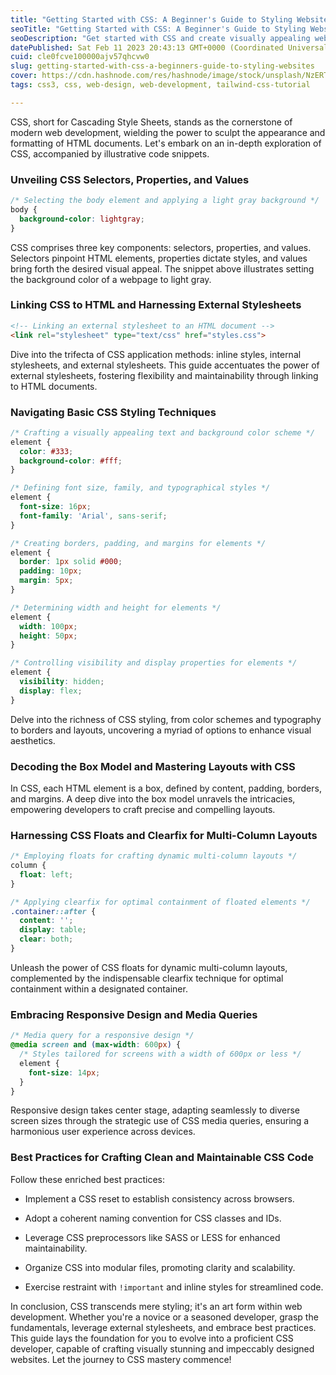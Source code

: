 ```yaml
---
title: "Getting Started with CSS: A Beginner's Guide to Styling Websites"
seoTitle: "Getting Started with CSS: A Beginner's Guide to Styling Websites"
seoDescription: "Get started with CSS and create visually appealing websites with ease. Our beginner's guide covers CSS selectors, properties, values, and more."
datePublished: Sat Feb 11 2023 20:43:13 GMT+0000 (Coordinated Universal Time)
cuid: cle0fcve100000ajv57qhcvw0
slug: getting-started-with-css-a-beginners-guide-to-styling-websites
cover: https://cdn.hashnode.com/res/hashnode/image/stock/unsplash/NzERTNpnaDw/upload/2fd14f952735fc4eea78cb7898d6e109.jpeg
tags: css3, css, web-design, web-development, tailwind-css-tutorial

---
```


CSS, short for Cascading Style Sheets, stands as the cornerstone of modern web development, wielding the power to sculpt the appearance and formatting of HTML documents. Let's embark on an in-depth exploration of CSS, accompanied by illustrative code snippets.

### Unveiling CSS Selectors, Properties, and Values

```css
/* Selecting the body element and applying a light gray background */
body {
  background-color: lightgray;
}
```

CSS comprises three key components: selectors, properties, and values. Selectors pinpoint HTML elements, properties dictate styles, and values bring forth the desired visual appeal. The snippet above illustrates setting the background color of a webpage to light gray.

### Linking CSS to HTML and Harnessing External Stylesheets

```html
<!-- Linking an external stylesheet to an HTML document -->
<link rel="stylesheet" type="text/css" href="styles.css">
```

Dive into the trifecta of CSS application methods: inline styles, internal stylesheets, and external stylesheets. This guide accentuates the power of external stylesheets, fostering flexibility and maintainability through linking to HTML documents.

### Navigating Basic CSS Styling Techniques

```css
/* Crafting a visually appealing text and background color scheme */
element {
  color: #333;
  background-color: #fff;
}

/* Defining font size, family, and typographical styles */
element {
  font-size: 16px;
  font-family: 'Arial', sans-serif;
}

/* Creating borders, padding, and margins for elements */
element {
  border: 1px solid #000;
  padding: 10px;
  margin: 5px;
}

/* Determining width and height for elements */
element {
  width: 100px;
  height: 50px;
}

/* Controlling visibility and display properties for elements */
element {
  visibility: hidden;
  display: flex;
}
```

Delve into the richness of CSS styling, from color schemes and typography to borders and layouts, uncovering a myriad of options to enhance visual aesthetics.

### Decoding the Box Model and Mastering Layouts with CSS

In CSS, each HTML element is a box, defined by content, padding, borders, and margins. A deep dive into the box model unravels the intricacies, empowering developers to craft precise and compelling layouts.

### Harnessing CSS Floats and Clearfix for Multi-Column Layouts

```css
/* Employing floats for crafting dynamic multi-column layouts */
column {
  float: left;
}

/* Applying clearfix for optimal containment of floated elements */
.container::after {
  content: '';
  display: table;
  clear: both;
}
```

Unleash the power of CSS floats for dynamic multi-column layouts, complemented by the indispensable clearfix technique for optimal containment within a designated container.

### Embracing Responsive Design and Media Queries

```css
/* Media query for a responsive design */
@media screen and (max-width: 600px) {
  /* Styles tailored for screens with a width of 600px or less */
  element {
    font-size: 14px;
  }
}
```

Responsive design takes center stage, adapting seamlessly to diverse screen sizes through the strategic use of CSS media queries, ensuring a harmonious user experience across devices.

### Best Practices for Crafting Clean and Maintainable CSS Code

Follow these enriched best practices:

* Implement a CSS reset to establish consistency across browsers.
    
* Adopt a coherent naming convention for CSS classes and IDs.
    
* Leverage CSS preprocessors like SASS or LESS for enhanced maintainability.
    
* Organize CSS into modular files, promoting clarity and scalability.
    
* Exercise restraint with `!important` and inline styles for streamlined code.
    

In conclusion, CSS transcends mere styling; it's an art form within web development. Whether you're a novice or a seasoned developer, grasp the fundamentals, leverage external stylesheets, and embrace best practices. This guide lays the foundation for you to evolve into a proficient CSS developer, capable of crafting visually stunning and impeccably designed websites. Let the journey to CSS mastery commence!